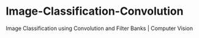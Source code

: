 # Image-Classification-Convolution
Image Classification using Convolution and Filter Banks | Computer Vision

